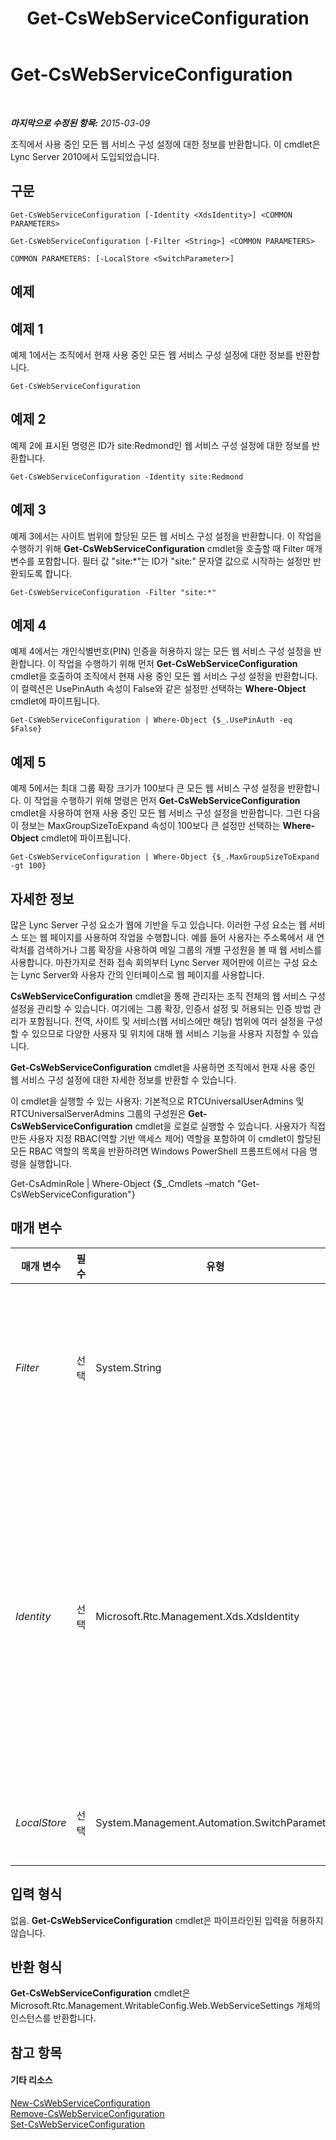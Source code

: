 ﻿---
title: Get-CsWebServiceConfiguration
TOCTitle: Get-CsWebServiceConfiguration
ms:assetid: 28582668-839c-4b04-8211-928c91634672
ms:mtpsurl: https://technet.microsoft.com/ko-kr/library/Gg425751(v=OCS.15)
ms:contentKeyID: 49303118
ms.date: 08/10/2015
mtps_version: v=OCS.15
ms.translationtype: HT
---

# Get-CsWebServiceConfiguration

 

_**마지막으로 수정된 항목:** 2015-03-09_

조직에서 사용 중인 모든 웹 서비스 구성 설정에 대한 정보를 반환합니다. 이 cmdlet은 Lync Server 2010에서 도입되었습니다.

## 구문

    Get-CsWebServiceConfiguration [-Identity <XdsIdentity>] <COMMON PARAMETERS>

    Get-CsWebServiceConfiguration [-Filter <String>] <COMMON PARAMETERS>

    COMMON PARAMETERS: [-LocalStore <SwitchParameter>]

## 예제

## 예제 1

예제 1에서는 조직에서 현재 사용 중인 모든 웹 서비스 구성 설정에 대한 정보를 반환합니다.

    Get-CsWebServiceConfiguration

## 예제 2

예제 2에 표시된 명령은 ID가 site:Redmond인 웹 서비스 구성 설정에 대한 정보를 반환합니다.

    Get-CsWebServiceConfiguration -Identity site:Redmond

## 예제 3

예제 3에서는 사이트 범위에 할당된 모든 웹 서비스 구성 설정을 반환합니다. 이 작업을 수행하기 위해 **Get-CsWebServiceConfiguration** cmdlet을 호출할 때 Filter 매개 변수를 포함합니다. 필터 값 "site:\*"는 ID가 "site:" 문자열 값으로 시작하는 설정만 반환되도록 합니다.

    Get-CsWebServiceConfiguration -Filter "site:*"

## 예제 4

예제 4에서는 개인식별번호(PIN) 인증을 허용하지 않는 모든 웹 서비스 구성 설정을 반환합니다. 이 작업을 수행하기 위해 먼저 **Get-CsWebServiceConfiguration** cmdlet을 호출하여 조직에서 현재 사용 중인 모든 웹 서비스 구성 설정을 반환합니다. 이 컬렉션은 UsePinAuth 속성이 False와 같은 설정만 선택하는 **Where-Object** cmdlet에 파이프됩니다.

    Get-CsWebServiceConfiguration | Where-Object {$_.UsePinAuth -eq $False}

## 예제 5

예제 5에서는 최대 그룹 확장 크기가 100보다 큰 모든 웹 서비스 구성 설정을 반환합니다. 이 작업을 수행하기 위해 명령은 먼저 **Get-CsWebServiceConfiguration** cmdlet을 사용하여 현재 사용 중인 모든 웹 서비스 구성 설정을 반환합니다. 그런 다음 이 정보는 MaxGroupSizeToExpand 속성이 100보다 큰 설정만 선택하는 **Where-Object** cmdlet에 파이프됩니다.

    Get-CsWebServiceConfiguration | Where-Object {$_.MaxGroupSizeToExpand -gt 100}

## 자세한 정보

많은 Lync Server 구성 요소가 웹에 기반을 두고 있습니다. 이러한 구성 요소는 웹 서비스 또는 웹 페이지를 사용하여 작업을 수행합니다. 예를 들어 사용자는 주소록에서 새 연락처를 검색하거나 그룹 확장을 사용하여 메일 그룹의 개별 구성원을 볼 때 웹 서비스를 사용합니다. 마찬가지로 전화 접속 회의부터 Lync Server 제어판에 이르는 구성 요소는 Lync Server와 사용자 간의 인터페이스로 웹 페이지를 사용합니다.

**CsWebServiceConfiguration** cmdlet을 통해 관리자는 조직 전체의 웹 서비스 구성 설정을 관리할 수 있습니다. 여기에는 그룹 확장, 인증서 설정 및 허용되는 인증 방법 관리가 포함됩니다. 전역, 사이트 및 서비스(웹 서비스에만 해당) 범위에 여러 설정을 구성할 수 있으므로 다양한 사용자 및 위치에 대해 웹 서비스 기능을 사용자 지정할 수 있습니다.

**Get-CsWebServiceConfiguration** cmdlet을 사용하면 조직에서 현재 사용 중인 웹 서비스 구성 설정에 대한 자세한 정보를 반환할 수 있습니다.

이 cmdlet을 실행할 수 있는 사용자: 기본적으로 RTCUniversalUserAdmins 및 RTCUniversalServerAdmins 그룹의 구성원은 **Get-CsWebServiceConfiguration** cmdlet을 로컬로 실행할 수 있습니다. 사용자가 직접 만든 사용자 지정 RBAC(역할 기반 액세스 제어) 역할을 포함하여 이 cmdlet이 할당된 모든 RBAC 역할의 목록을 반환하려면 Windows PowerShell 프롬프트에서 다음 명령을 실행합니다.

Get-CsAdminRole | Where-Object {$\_.Cmdlets –match "Get-CsWebServiceConfiguration"}

## 매개 변수


<table>
<colgroup>
<col style="width: 25%" />
<col style="width: 25%" />
<col style="width: 25%" />
<col style="width: 25%" />
</colgroup>
<thead>
<tr class="header">
<th>매개 변수</th>
<th>필수</th>
<th>유형</th>
<th>설명</th>
</tr>
</thead>
<tbody>
<tr class="odd">
<td><p><em>Filter</em></p></td>
<td><p>선택</p></td>
<td><p>System.String</p></td>
<td><p>반환할 웹 서비스 구성 설정 컬렉션을 지정할 때 와일드카드를 활용하는 데 사용됩니다. 예를 들어 -Filter &quot;site:*&quot; 구문은 사이트 범위에서 구성된 모든 설정을 -Filter &quot;site:*&quot; 구문을 사용하고,</p>
<p>Filter 매개 변수와 Identity 매개 변수를 같은 명령에 함께 사용할 수 없습니다.</p></td>
</tr>
<tr class="even">
<td><p><em>Identity</em></p></td>
<td><p>선택</p></td>
<td><p>Microsoft.Rtc.Management.Xds.XdsIdentity</p></td>
<td><p>반환할 웹 서비스 구성 설정의 고유 식별자입니다. 전역 설정을 반환하려면 -Identity global 구문을 사용합니다. 사이트 범위에 구성된 설정을 반환하려면 -Identity &quot;site:Redmond&quot;와 유사한 구문을 사용합니다. 서비스 범위 설정은 -Identity &quot;service:WebServer:atl-cs-001.litwareinc.com&quot;과 유사한 구문을 사용하여 반환할 수 있습니다.</p>
<p>Filter 매개 변수와 Identity 매개 변수를 같은 명령에 함께 사용할 수 없습니다. 두 매개 변수를 모두 지정하지 않은 경우 <strong>Get-CsWebServiceConfiguration</strong> cmdlet은 조직에서 현재 사용 중인 모든 웹 서비스 설정 컬렉션을 반환합니다.</p></td>
</tr>
<tr class="odd">
<td><p><em>LocalStore</em></p></td>
<td><p>선택</p></td>
<td><p>System.Management.Automation.SwitchParameter</p></td>
<td><p>중앙 관리 저장소 자체가 아니라 중앙 관리 저장소의 로컬 복제본에서 웹 서비스 구성 데이터를 검색합니다.</p></td>
</tr>
</tbody>
</table>


## 입력 형식

없음. **Get-CsWebServiceConfiguration** cmdlet은 파이프라인된 입력을 허용하지 않습니다.

## 반환 형식

**Get-CsWebServiceConfiguration** cmdlet은 Microsoft.Rtc.Management.WritableConfig.Web.WebServiceSettings 개체의 인스턴스를 반환합니다.

## 참고 항목

#### 기타 리소스

[New-CsWebServiceConfiguration](new-cswebserviceconfiguration.md)  
[Remove-CsWebServiceConfiguration](remove-cswebserviceconfiguration.md)  
[Set-CsWebServiceConfiguration](set-cswebserviceconfiguration.md)

